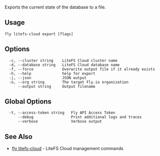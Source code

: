 Exports the current state of the database to a file.

## Usage
~~~
fly litefs-cloud export [flags]
~~~

## Options

~~~
  -c, --cluster string    LiteFS Cloud cluster name
  -d, --database string   LiteFS Cloud database name
  -f, --force             Overwrite output file if it already exists
  -h, --help              help for export
  -j, --json              JSON output
  -o, --org string        The target Fly.io organization
      --output string     Output filename
~~~

## Global Options

~~~
  -t, --access-token string   Fly API Access Token
      --debug                 Print additional logs and traces
      --verbose               Verbose output
~~~

## See Also

* [fly litefs-cloud](/docs/flyctl/fly-litefs-cloud/)	 - LiteFS Cloud management commands

